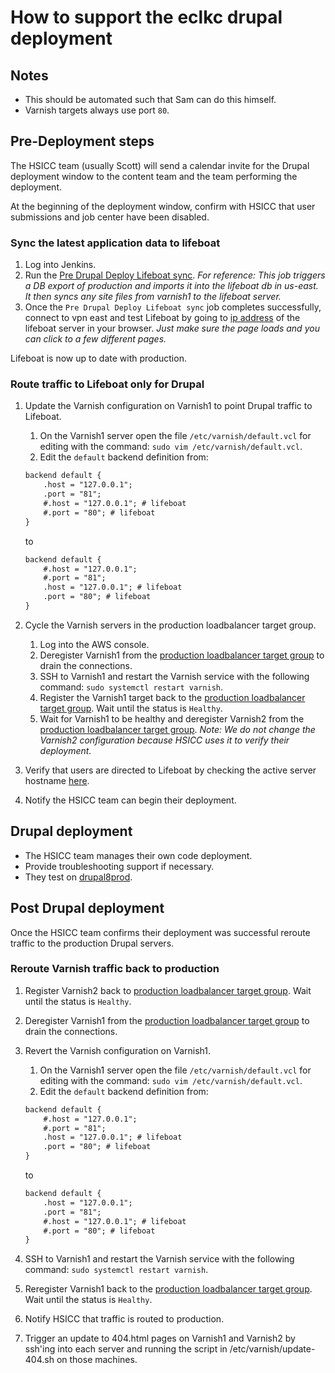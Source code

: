 # How to support the eclkc drupal deployment

## Notes

* This should be automated such that Sam can do this himself.
* Varnish targets always use port `80`.

## Pre-Deployment steps

The HSICC team (usually Scott) will send a calendar invite for the Drupal deployment window to the content team and the team performing the deployment.

At the beginning of the deployment window, confirm with HSICC that user submissions and job center have been disabled.

### Sync the latest application data to lifeboat

1. Log into Jenkins.
2. Run the [Pre Drupal Deploy Lifeboat sync](https://jenkins.eclkc.info/job/Pre%20Drupal%20Deploy%20Lifeboat%20sync/).
_For reference: This job triggers a DB export of production and imports it into the lifeboat db in us-east. It then syncs any site files from varnish1 to the lifeboat server._
3. Once the `Pre Drupal Deploy Lifeboat sync` job completes successfully, connect to vpn east and test Lifeboat by going to [ip address](http://10.0.0.23) of the lifeboat server in your browser.
_Just make sure the page loads and you can click to a few different pages._

Lifeboat is now up to date with production.

### Route traffic to Lifeboat only for Drupal

<!-- markdownlint-disable MD029 -->
1. Update the Varnish configuration on Varnish1 to point Drupal traffic to Lifeboat.

   1. On the Varnish1 server open the file `/etc/varnish/default.vcl` for editing with the command: `sudo vim /etc/varnish/default.vcl`.
   2. Edit the `default` backend definition from:

    ```txt
    backend default {
        .host = "127.0.0.1";
        .port = "81";
        #.host = "127.0.0.1"; # lifeboat
        #.port = "80"; # lifeboat
    }
    ```

    to

    ```txt
    backend default {
        #.host = "127.0.0.1";
        #.port = "81";
        .host = "127.0.0.1"; # lifeboat
        .port = "80"; # lifeboat
    }
    ```

2. Cycle the Varnish servers in the production loadbalancer target group.
   1. Log into the AWS console.
   2. Deregister Varnish1 from the [production loadbalancer target group](https://console.aws.amazon.com/ec2/home?region=us-east-1#TargetGroup:targetGroupArn=arn:aws:elasticloadbalancing:us-east-1:802093990117:targetgroup/ECLKC-Reader-HTTPS/203a044ad376dddf) to drain the connections.
   3. SSH to Varnish1 and restart the Varnish service with the following command: `sudo systemctl restart varnish`.
   4. Register the Varnish1 target back to the [production loadbalancer target group](https://console.aws.amazon.com/ec2/home?region=us-east-1#TargetGroup:targetGroupArn=arn:aws:elasticloadbalancing:us-east-1:802093990117:targetgroup/ECLKC-Reader-HTTPS/203a044ad376dddf). Wait until the status is `Healthy`.
   5. Wait for Varnish1 to be healthy and deregister Varnish2 from the [production loadbalancer target group](https://console.aws.amazon.com/ec2/home?region=us-east-1#TargetGroup:targetGroupArn=arn:aws:elasticloadbalancing:us-east-1:802093990117:targetgroup/ECLKC-Reader-HTTPS/203a044ad376dddf). _Note: We do not change the Varnish2 configuration because HSICC uses it to verify their deployment._

3. Verify that users are directed to Lifeboat by checking the active server hostname [here](https://eclkc.ohs.acf.hhs.gov/gethostname.php).
4. Notify the HSICC team can begin their deployment.

## Drupal deployment

* The HSICC team manages their own code deployment.
* Provide troubleshooting support if necessary.
* They test on [drupal8prod](https://drupal8prod.eclkc.info/).

## Post Drupal deployment

Once the HSICC team confirms their deployment was successful reroute traffic to the production Drupal servers.

### Reroute Varnish traffic back to production

1. Register Varnish2 back to [production loadbalancer target group](https://console.aws.amazon.com/ec2/home?region=us-east-1#TargetGroup:targetGroupArn=arn:aws:elasticloadbalancing:us-east-1:802093990117:targetgroup/ECLKC-Reader-HTTPS/203a044ad376dddf). Wait until the status is `Healthy`.
2. Deregister Varnish1 from the [production loadbalancer target group](https://console.aws.amazon.com/ec2/home?region=us-east-1#TargetGroup:targetGroupArn=arn:aws:elasticloadbalancing:us-east-1:802093990117:targetgroup/ECLKC-Reader-HTTPS/203a044ad376dddf) to drain the connections.
3. Revert the Varnish configuration on Varnish1.
   1. On the Varnish1 server open the file `/etc/varnish/default.vcl` for editing with the command: `sudo vim /etc/varnish/default.vcl`.
   2. Edit the `default` backend definition from:

    ```txt
    backend default {
        #.host = "127.0.0.1";
        #.port = "81";
        .host = "127.0.0.1"; # lifeboat
        .port = "80"; # lifeboat
    }
    ```

    to

    ```txt
    backend default {
        .host = "127.0.0.1";
        .port = "81";
        #.host = "127.0.0.1"; # lifeboat
        #.port = "80"; # lifeboat
    }
    ```

4. SSH to Varnish1 and restart the Varnish service with the following command: `sudo systemctl restart varnish`.
5. Reregister Varnish1 back to the [production loadbalancer target group](https://console.aws.amazon.com/ec2/home?region=us-east-1#TargetGroup:targetGroupArn=arn:aws:elasticloadbalancing:us-east-1:802093990117:targetgroup/ECLKC-Reader-HTTPS/203a044ad376dddf). Wait until the status is `Healthy`.
6. Notify HSICC that traffic is routed to production.
7. Trigger an update to 404.html pages on Varnish1 and Varnish2 by ssh'ing into each server and running the script in /etc/varnish/update-404.sh on those machines.
